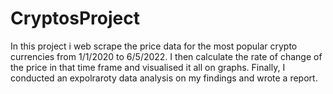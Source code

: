 # CryptosProject
In this project i web scrape the price data for the most popular crypto currencies from 1/1/2020 to 6/5/2022.
I then calculate the rate of change of the price in that time frame and visualised it all on graphs.
Finally, I conducted an expolraroty data analysis on my findings and wrote a report.
